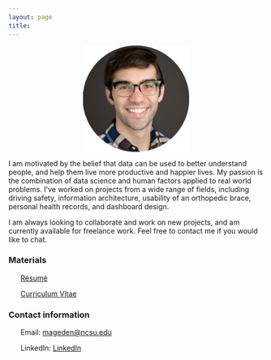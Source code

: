 ```yaml
---
layout: page
title:
---
```


<div style="margin-top:0px">
    <img src="/portrait.jpg" align="middle" alt="Portrait" style="width:15em; height:15em; margin-bottom:1em; display:block; margin:0 auto;">
</div>

I am motivated by the belief that data can be used to better understand people, and help them live more productive and happier lives. My passion is the combination of data science and human factors applied to real world problems. I've worked on projects from a wide range of fields, including driving safety, information architecture, usability of an orthopedic brace, personal health records, and dashboard design.

I am always looking to collaborate and work on new projects, and am currently available for freelance work. Feel free to contact me if you would like to chat.

### Materials

<ul><a href= "/resume.pdf" download>Résumé</a></ul>
<ul><a href = "/cv.pdf" download>Curriculum Vitae</a></ul>

### Contact information

<ul>Email: <a href="mailto:mageden@ncsu.edu">mageden@ncsu.edu</a></ul>
<ul>LinkedIn: <a href="https://www.linkedin.com/in/michael-geden/">LinkedIn</a></ul>
